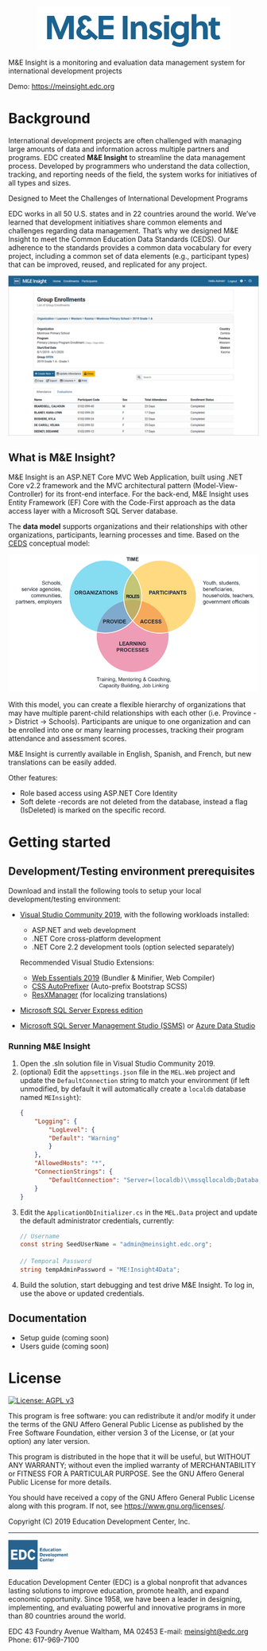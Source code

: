 <p align="center"><img src="Docs/images/MEInsightLogo.png"></p>

M&E Insight is a monitoring and evaluation data management system for international development projects

Demo: https://meinsight.edc.org

# Background
International development projects are often challenged with managing large amounts of data and information across multiple partners and programs. EDC created **M&E Insight** to streamline the data management process. Developed by programmers who understand the data collection, tracking, and reporting needs of the field, the system works for initiatives of all types and sizes.

Designed to Meet the Challenges of International Development Programs

EDC works in all 50 U.S. states and in 22 countries around the world. We’ve learned that development initiatives share common elements and challenges regarding data management. That’s why we designed M&E Insight to meet the Common Education Data Standards (CEDS). Our adherence to the standards provides a common data vocabulary for every project, including a common set of data elements (e.g., participant types) that can be improved, reused, and replicated for any project.

![M&E Insight application screenshot](Docs/images/ssEnrollments.png "Group Enrollments screenshot (the names displayed here are fictitious)")

## What is M&E Insight?
M&E Insight is an ASP.NET Core MVC Web Application, built using .NET Core v2.2 framework and the MVC architectural pattern (Model-View-Controller) for its front-end interface. For the back-end, M&E Insight uses Entity Framework (EF) Core with the Code-First approach as the data access layer with a Microsoft SQL Server database.

The **data model** supports organizations and their relationships with other organizations, participants, learning processes and time. Based on the [CEDS](https://ceds.ed.gov/dataModel.aspx) conceptual model:

![M&E Insight application screenshot](Docs/images/ConceptualModel.png)  

With this model, you can create a flexible hierarchy of organizations that may have multiple parent-child relationships with each other (i.e. Province -> District -> Schools). Participants are unique to one organization and can be enrolled into one or many learning processes, tracking their program attendance and assessment scores.

M&E Insight is currently available in English, Spanish, and French, but new translations can be easily added.

Other features:
*  Role based access using ASP.NET Core Identity
*  Soft delete -records are not deleted from the database, instead a flag (IsDeleted) is marked on the specific record.

# Getting started

## Development/Testing environment prerequisites
Download and install the following tools to setup your local development/testing environment:
* [Visual Studio Community 2019](https://visualstudio.microsoft.com/vs/community/), with the following workloads installed:
  * ASP.NET and web development
  * .NET Core cross-platform development
  * .NET Core 2.2 development tools (option selected separately)
    
   Recommended Visual Studio Extensions:
    * [Web Essentials 2019](https://marketplace.visualstudio.com/items?itemName=MadsKristensen.WebEssentials2019) (Bundler & Minifier, Web Compiler)
    * [CSS AutoPrefixer](https://marketplace.visualstudio.com/items?itemName=MadsKristensen.CSSAutoPrefixer) (Auto-prefix Bootstrap SCSS)
    * [ResXManager](https://marketplace.visualstudio.com/items?itemName=TomEnglert.ResXManager) (for localizing translations)

* [Microsoft SQL Server Express edition](https://www.microsoft.com/en-us/sql-server/sql-server-editions-express)
* [Microsoft SQL Server Management Studio (SSMS)](https://docs.microsoft.com/en-us/sql/ssms/download-sql-server-management-studio-ssms?view=sql-server-2017) or [Azure Data Studio](https://docs.microsoft.com/en-us/sql/azure-data-studio/download?view=sql-server-2017) 

### Running M&E Insight
1. Open the .sln solution file in Visual Studio Community 2019.
2. (optional) Edit the `appsettings.json` file in the `MEL.Web` project and update the `DefaultConnection` string to match your environment (if left unmodified, by default it will automatically create a `localdb` database named `MEInsight`): 
    ```json 
    {
        "Logging": {
            "LogLevel": {
            "Default": "Warning"
            }
        },
        "AllowedHosts": "*",
        "ConnectionStrings": {
            "DefaultConnection": "Server=(localdb)\\mssqllocaldb;Database=MEInsight;Trusted_Connection=True;MultipleActiveResultSets=true"
        }
    } 

    ```
3. Edit the `ApplicationDbInitializer.cs` in the `MEL.Data` project and update the default administrator credentials, currently:
   ```c#
   // Username
   const string SeedUserName = "admin@meinsight.edc.org";
   
   // Temporal Password
   string tempAdminPassword = "ME!Insight4Data";
   ```
4. Build the solution, start debugging and test drive M&E Insight. To log in, use the above or updated credentials.


## Documentation
* Setup guide (coming soon)
* Users guide (coming soon)


# License
[![License: AGPL v3](https://img.shields.io/badge/License-AGPL%20v3-blue.svg)](LICENSE)

This program is free software: you can redistribute it and/or modify it under the terms of the GNU Affero General Public License as published by the Free Software Foundation, either version 3 of the License, or (at your option) any later version.

This program is distributed in the hope that it will be useful, but WITHOUT ANY WARRANTY; without even the implied warranty of MERCHANTABILITY or FITNESS FOR A PARTICULAR PURPOSE. See the GNU Affero General Public License for more details.

You should have received a copy of the GNU Affero General Public License along with this program. If not, see <https://www.gnu.org/licenses/>.


Copyright (C) 2019 Education Development Center, Inc.

---

<img src="Docs/images/EDCLogo.png" width=120px></p>
Education Development Center (EDC) is a global nonprofit that advances lasting solutions to improve education, promote health, and expand economic opportunity. Since 1958, we have been a leader in designing, implementing, and evaluating powerful and innovative programs in more than 80 countries around the world.

EDC 43 Foundry Avenue Waltham, MA 02453
E-mail: meinsight@edc.org
Phone: 617-969-7100


